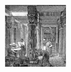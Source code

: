 

<img align='right' src="images/readme-images/library-of-alexandria.jpg" alt="drawing" width="200"/>
